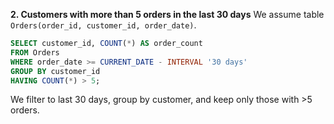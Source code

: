 **2. Customers with more than 5 orders in the last 30 days**
We assume table `Orders(order_id, customer_id, order_date)`.

```sql
SELECT customer_id, COUNT(*) AS order_count
FROM Orders
WHERE order_date >= CURRENT_DATE - INTERVAL '30 days'
GROUP BY customer_id
HAVING COUNT(*) > 5;
```

We filter to last 30 days, group by customer, and keep only those with >5 orders.
